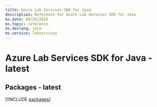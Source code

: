 ```yaml
---
title: Azure Lab Services SDK for Java
description: Reference for Azure Lab Services SDK for Java
ms.date: 09/26/2025
ms.topic: reference
ms.devlang: java
ms.service: labservices
---
```

# Azure Lab Services SDK for Java - latest
## Packages - latest
[!INCLUDE [packages](lab-services-index.md)]
